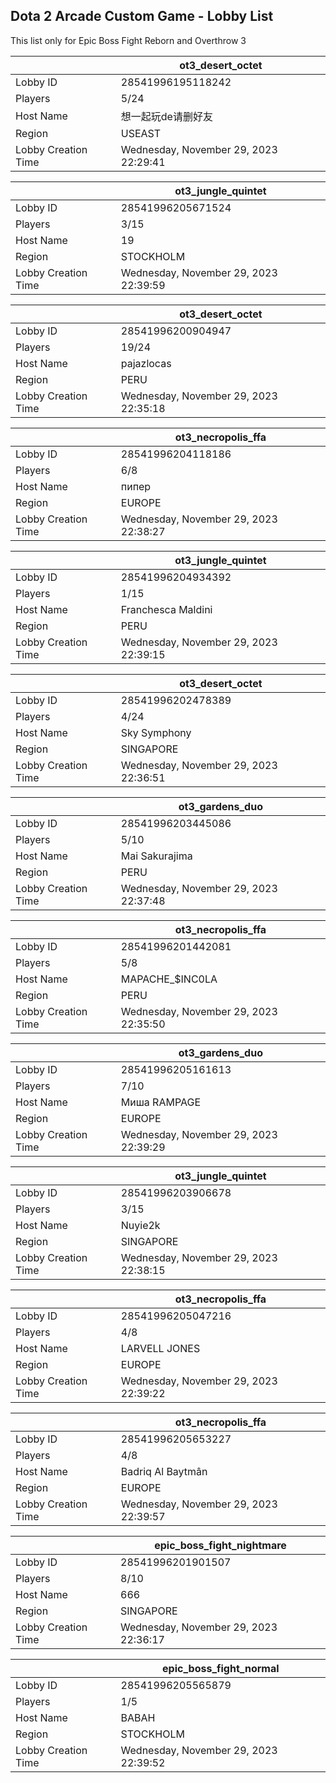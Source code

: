 ## Dota 2 Arcade Custom Game - Lobby List

This list only for Epic Boss Fight Reborn and Overthrow 3

|  | ot3_desert_octet |
| ------ | ------ |
| Lobby ID | 28541996195118242 |
| Players | 5/24 |
| Host Name | 想一起玩de请删好友 |
| Region | USEAST |
| Lobby Creation Time | Wednesday, November 29, 2023 22:29:41 |


|  | ot3_jungle_quintet |
| ------ | ------ |
| Lobby ID | 28541996205671524 |
| Players | 3/15 |
| Host Name | 19 |
| Region | STOCKHOLM |
| Lobby Creation Time | Wednesday, November 29, 2023 22:39:59 |


|  | ot3_desert_octet |
| ------ | ------ |
| Lobby ID | 28541996200904947 |
| Players | 19/24 |
| Host Name | pajazlocas |
| Region | PERU |
| Lobby Creation Time | Wednesday, November 29, 2023 22:35:18 |


|  | ot3_necropolis_ffa |
| ------ | ------ |
| Lobby ID | 28541996204118186 |
| Players | 6/8 |
| Host Name | пипер |
| Region | EUROPE |
| Lobby Creation Time | Wednesday, November 29, 2023 22:38:27 |


|  | ot3_jungle_quintet |
| ------ | ------ |
| Lobby ID | 28541996204934392 |
| Players | 1/15 |
| Host Name | Franchesca Maldini |
| Region | PERU |
| Lobby Creation Time | Wednesday, November 29, 2023 22:39:15 |


|  | ot3_desert_octet |
| ------ | ------ |
| Lobby ID | 28541996202478389 |
| Players | 4/24 |
| Host Name | Sky Symphony |
| Region | SINGAPORE |
| Lobby Creation Time | Wednesday, November 29, 2023 22:36:51 |


|  | ot3_gardens_duo |
| ------ | ------ |
| Lobby ID | 28541996203445086 |
| Players | 5/10 |
| Host Name | Mai Sakurajima |
| Region | PERU |
| Lobby Creation Time | Wednesday, November 29, 2023 22:37:48 |


|  | ot3_necropolis_ffa |
| ------ | ------ |
| Lobby ID | 28541996201442081 |
| Players | 5/8 |
| Host Name | MAPACHE_$INC0LA |
| Region | PERU |
| Lobby Creation Time | Wednesday, November 29, 2023 22:35:50 |


|  | ot3_gardens_duo |
| ------ | ------ |
| Lobby ID | 28541996205161613 |
| Players | 7/10 |
| Host Name | Миша RAMPAGE |
| Region | EUROPE |
| Lobby Creation Time | Wednesday, November 29, 2023 22:39:29 |


|  | ot3_jungle_quintet |
| ------ | ------ |
| Lobby ID | 28541996203906678 |
| Players | 3/15 |
| Host Name | Nuyie2k |
| Region | SINGAPORE |
| Lobby Creation Time | Wednesday, November 29, 2023 22:38:15 |


|  | ot3_necropolis_ffa |
| ------ | ------ |
| Lobby ID | 28541996205047216 |
| Players | 4/8 |
| Host Name | LARVELL JONES |
| Region | EUROPE |
| Lobby Creation Time | Wednesday, November 29, 2023 22:39:22 |


|  | ot3_necropolis_ffa |
| ------ | ------ |
| Lobby ID | 28541996205653227 |
| Players | 4/8 |
| Host Name | Badriq Al Baytmân |
| Region | EUROPE |
| Lobby Creation Time | Wednesday, November 29, 2023 22:39:57 |


|  | epic_boss_fight_nightmare |
| ------ | ------ |
| Lobby ID | 28541996201901507 |
| Players | 8/10 |
| Host Name | 666 |
| Region | SINGAPORE |
| Lobby Creation Time | Wednesday, November 29, 2023 22:36:17 |


|  | epic_boss_fight_normal |
| ------ | ------ |
| Lobby ID | 28541996205565879 |
| Players | 1/5 |
| Host Name | BABAH | 616 |
| Region | STOCKHOLM |
| Lobby Creation Time | Wednesday, November 29, 2023 22:39:52 |


